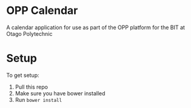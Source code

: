 # OPP Calendar

A calendar application for use as part of the OPP platform for the BIT at Otago Polytechnic

# Setup
To get setup:

1. Pull this repo
2. Make sure you have bower installed
3. Run `bower install`

